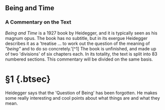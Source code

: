 ## Being and Time

### A Commentary on the Text

*Being and Time* is a 1927 book by Heidegger, and it is typically seen as his
magnum opus. The book has no subtitle, but in its exergue Heidegger describes it
as a 'treatise ... to work out the question of the meaning of *"being"* and to
do so concretely.'[^1] The book is unfinished, and made up of two 'divisions' of
six chapters each. In its totality, the text is split into 83 numbered sections.
This commentary will be divided on the same basis.

# §1 {.btsec}

Heidegger says that the 'Question of Being' has been forgotten. He makes some
really interesting and cool points about what things are and what they mean.
